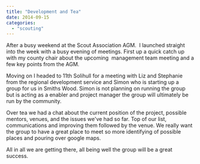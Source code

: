 ```yaml
---
title: "Development and Tea"
date: 2014-09-15
categories: 
  - "scouting"
---
```


After a busy weekend at the Scout Association AGM.  I launched straight into the week with a busy evening of meetings. First up a quick catch up with my county chair about the upcoming  management team meeting and a few key points from the AGM.

Moving on I headed to 11th Solihull for a meeting with Liz and Stephanie from the regional development service and Simon who is starting up a group for us in Smiths Wood. Simon is not planning on running the group but is acting as a enabler and project manager the group will ultimately be run by the community.

Over tea we had a chat about the current position of the project, possible mentors, venues, and the issues we've had so far. Top of our list, communications and improving them followed by the venue. We really want the group to have a great place to meet so more identifying of possible places and pouring over google maps.

All in all we are getting there, all being well the group will be a great success.
